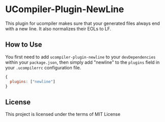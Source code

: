 # UCompiler-Plugin-NewLine

This plugin for ucompiler makes sure that your generated files always end with
a new line. It also normalizes their EOLs to LF.

## How to Use

You first need to add `ucompiler-plugin-newline` to your `devDependencies`
within your `package.json`, then simply add "newline" to the `plugins` field
in your `.ucompilerrc` configuration file.

```js
{
  plugins: ["newline"]
}
```

## License

This project is licensed under the terms of MIT License
